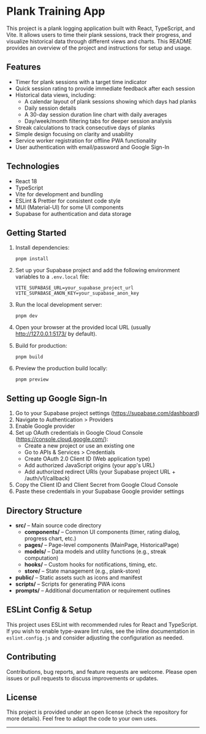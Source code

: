 # Plank Training App

This project is a plank logging application built with React, TypeScript, and Vite. It allows users to time their plank sessions, track their progress, and visualize historical data through different views and charts. This README provides an overview of the project and instructions for setup and usage.

## Features

- Timer for plank sessions with a target time indicator
- Quick session rating to provide immediate feedback after each session
- Historical data views, including:
  - A calendar layout of plank sessions showing which days had planks
  - Daily session details
  - A 30-day session duration line chart with daily averages
  - Day/week/month filtering tabs for deeper session analysis
- Streak calculations to track consecutive days of planks
- Simple design focusing on clarity and usability
- Service worker registration for offline PWA functionality
- User authentication with email/password and Google Sign-In

## Technologies

- React 18
- TypeScript
- Vite for development and bundling
- ESLint & Prettier for consistent code style
- MUI (Material-UI) for some UI components
- Supabase for authentication and data storage

## Getting Started

1. Install dependencies:

   ```
   pnpm install
   ```

2. Set up your Supabase project and add the following environment variables to a `.env.local` file:

   ```
   VITE_SUPABASE_URL=your_supabase_project_url
   VITE_SUPABASE_ANON_KEY=your_supabase_anon_key
   ```

3. Run the local development server:

   ```
   pnpm dev
   ```

4. Open your browser at the provided local URL (usually http://127.0.0.1:5173/ by default).

5. Build for production:

   ```
   pnpm build
   ```

6. Preview the production build locally:

   ```
   pnpm preview
   ```

## Setting up Google Sign-In

1. Go to your Supabase project settings (https://supabase.com/dashboard)
2. Navigate to Authentication > Providers
3. Enable Google provider
4. Set up OAuth credentials in Google Cloud Console (https://console.cloud.google.com/):
   - Create a new project or use an existing one
   - Go to APIs & Services > Credentials
   - Create OAuth 2.0 Client ID (Web application type)
   - Add authorized JavaScript origins (your app's URL)
   - Add authorized redirect URIs (your Supabase project URL + /auth/v1/callback)
5. Copy the Client ID and Client Secret from Google Cloud Console
6. Paste these credentials in your Supabase Google provider settings

## Directory Structure

- **src/** – Main source code directory
  - **components/** – Common UI components (timer, rating dialog, progress chart, etc.)
  - **pages/** – Page-level components (MainPage, HistoricalPage)
  - **models/** – Data models and utility functions (e.g., streak computation)
  - **hooks/** – Custom hooks for notifications, timing, etc.
  - **store/** – State management (e.g., plank-store)
- **public/** – Static assets such as icons and manifest
- **scripts/** – Scripts for generating PWA icons
- **prompts/** – Additional documentation or requirement outlines

## ESLint Config & Setup

This project uses ESLint with recommended rules for React and TypeScript. If you wish to enable type-aware lint rules, see the inline documentation in `eslint.config.js` and consider adjusting the configuration as needed.

## Contributing

Contributions, bug reports, and feature requests are welcome. Please open issues or pull requests to discuss improvements or updates.

## License

This project is provided under an open license (check the repository for more details). Feel free to adapt the code to your own uses.

---
